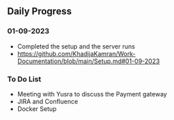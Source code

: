 ## Daily Progress

### 01-09-2023
* Completed the setup and the server runs
* https://github.com/KhadijaKamran/Work-Documentation/blob/main/Setup.md#01-09-2023

### To Do List
* Meeting with Yusra to discuss the Payment gateway
* JIRA and Confluence
* Docker Setup 
